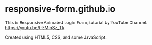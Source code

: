 # responsive-form.github.io

This is Responsive Animated Login Form, tutorial by YouTube Channel: https://youtu.be/t-EMinSz_Tk

Created using HTML5, CSS, and some JavaScript.
